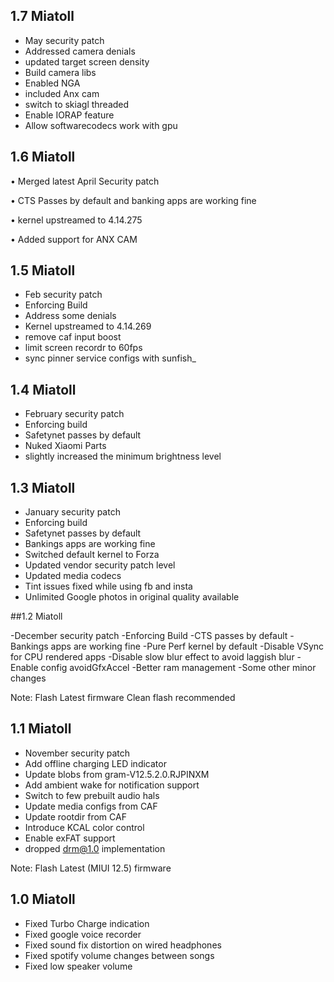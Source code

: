 ## 1.7 Miatoll

 - May security patch
 - Addressed camera denials
 - updated target screen density
 - Build camera libs
 - Enabled NGA
 - included Anx cam
 - switch to skiagl threaded
 - Enable IORAP feature
 - Allow softwarecodecs work with gpu


## 1.6 Miatoll

• Merged latest April Security patch

• CTS Passes by default and banking apps are working fine

• kernel upstreamed to 4.14.275

• Added support for ANX CAM




## 1.5 Miatoll
- Feb security patch
- Enforcing Build
- Address some denials
- Kernel upstreamed to 4.14.269
- remove caf input boost
- limit screen recordr to 60fps
- sync pinner service configs with sunfish_


## 1.4 Miatoll
- February security patch
- Enforcing build
- Safetynet passes by default
- Nuked Xiaomi Parts
- slightly increased the minimum brightness level



## 1.3 Miatoll

- January security patch
- Enforcing build
- Safetynet passes by default
- Bankings apps are working fine
- Switched default kernel to Forza
- Updated vendor security patch level
- Updated media codecs
- Tint issues fixed while using fb and insta
- Unlimited Google photos in original quality available



##1.2 Miatoll

-December security patch
-Enforcing Build
-CTS passes by default
-Bankings apps are working fine
-Pure Perf kernel by default
-Disable VSync for CPU rendered apps
-Disable slow blur effect to avoid laggish blur
-Enable config avoidGfxAccel 
-Better ram management
-Some other minor changes

Note:
Flash Latest firmware
Clean flash recommended

## 1.1 Miatoll

- November security patch
- Add offline charging LED indicator
- Update blobs from gram-V12.5.2.0.RJPINXM
- Add ambient wake for notification support
- Switch to few prebuilt audio hals
- Update media configs from CAF
- Update rootdir from CAF
- Introduce KCAL color control
- Enable exFAT support
- dropped drm@1.0 implementation

Note:
Flash Latest (MIUI 12.5) firmware

## 1.0 Miatoll

- Fixed Turbo Charge indication
- Fixed google voice recorder
- Fixed sound fix distortion on wired headphones
- Fixed spotify volume changes between songs
- Fixed low speaker volume
